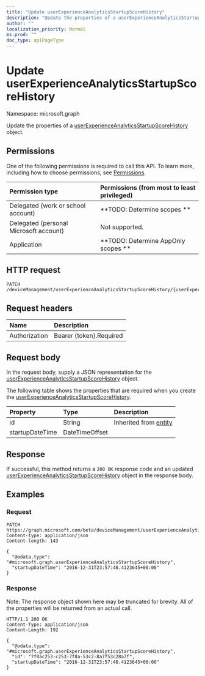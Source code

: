```yaml
---
title: "Update userExperienceAnalyticsStartupScoreHistory"
description: "Update the properties of a userExperienceAnalyticsStartupScoreHistory object."
author: ""
localization_priority: Normal
ms.prod: ""
doc_type: apiPageType
---
```


# Update userExperienceAnalyticsStartupScoreHistory

Namespace: microsoft.graph

Update the properties of a [userExperienceAnalyticsStartupScoreHistory](../resources/userexperienceanalyticsstartupscorehistory.md) object.

## Permissions
One of the following permissions is required to call this API. To learn more, including how to choose permissions, see [Permissions](/concepts/permissions-reference.md).

|Permission type|Permissions (from most to least privileged)|
|:---|:---|
|Delegated (work or school account)|**TODO: Determine scopes **|
|Delegated (personal Microsoft account)|Not supported.|
|Application|**TODO: Determine AppOnly scopes **|

## HTTP request
<!-- {
  "blockType": "ignored"
}
-->
``` http
PATCH /deviceManagement/userExperienceAnalyticsStartupScoreHistory/{userExperienceAnalyticsStartupScoreHistoryId}
```

## Request headers
|Name|Description|
|:---|:---|
|Authorization|Bearer {token}.Required|

## Request body
In the request body, supply a JSON representation for the [userExperienceAnalyticsStartupScoreHistory](../resources/userexperienceanalyticsstartupscorehistory.md) object.

The following table shows the properties that are required when you create the [userExperienceAnalyticsStartupScoreHistory](../resources/userexperienceanalyticsstartupscorehistory.md).

|Property|Type|Description|
|:---|:---|:---|
|id|String| Inherited from [entity](../resources/entity.md)|
|startupDateTime|DateTimeOffset||



## Response
If successful, this method returns a `200 OK` response code and an updated [userExperienceAnalyticsStartupScoreHistory](../resources/userexperienceanalyticsstartupscorehistory.md) object in the response body.

## Examples

### Request
<!-- {
  "blockType": "request",
  "name": "update_userexperienceanalyticsstartupscorehistory"
}
-->
``` http
PATCH https://graph.microsoft.com/beta/deviceManagement/userExperienceAnalyticsStartupScoreHistory/{userExperienceAnalyticsStartupScoreHistoryId}
Content-type: application/json
Content-length: 143

{
  "@odata.type": "#microsoft.graph.userExperienceAnalyticsStartupScoreHistory",
  "startupDateTime": "2016-12-31T23:57:48.4123645+00:00"
}
```

### Response
Note: The response object shown here may be truncated for brevity. All of the properties will be returned from an actual call.
<!-- {
  "blockType": "response",
  "truncated": true
}
-->
``` http
HTTP/1.1 200 OK
Content-Type: application/json
Content-Length: 192

{
  "@odata.type": "#microsoft.graph.userExperienceAnalyticsStartupScoreHistory",
  "id": "7f8ac253-c253-7f8a-53c2-8a7f53c28a7f",
  "startupDateTime": "2016-12-31T23:57:48.4123645+00:00"
}
```

